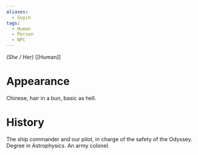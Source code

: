 ```yaml
---
aliases:
  - Suyin
tags:
  - Human
  - Person
  - NPC
---
```

*(She / Her)*
[[Human]]
# Appearance

Chinese, hair in a bun, basic as hell.

# History

The ship commander and our pilot, in charge of the safety of the Odyssey.
Degree in Astrophysics.
An army colonel.